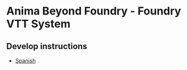 # Anima Beyond Foundry - Foundry VTT System

## Develop instructions

- [Spanish](docs/develop/es/es.md)